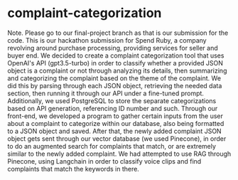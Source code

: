 # complaint-categorization

Note. Please go to our final-project branch as that is our submission for the code. This is our hackathon submission for Spend Ruby, a company revolving around purchase processing, providing services for seller and buyer end. We decided to create a complaint categorization tool that uses OpenAI's API (gpt3.5-turbo) in order to classify whether a provided JSON object is a complaint or not through analyzing its details, then summarizing and categorizing the complaint based on the theme of the complaint. We did this by parsing through each JSON object, retrieving the needed data section, then running it through our API under a fine-tuned prompt. Additionally, we used PostgreSQL to store the separate categorizations based on API generation, referencing ID number and such. Through our front-end, we developed a program to gather certain inputs from the user about a complaint to categorize within our database, also being formatted to a JSON object and saved. After that, the newly added complaint JSON object gets sent through our vector database (we used Pinecone), in order to do an augmented search for complaints that match, or are extremely similar to the newly added complaint. We had attempted to use RAG through Pinecone, using Langchain in order to classify voice clips and find complaints that match the keywords in there.
